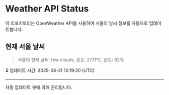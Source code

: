 
# Weather API Status

이 리포지토리는 OpenWeather API를 사용하여 서울의 날씨 정보를 자동으로 업데이트합니다.

## 현재 서울 날씨
> 서울의 현재 날씨: few clouds, 온도: 27.11°C, 습도: 82%

⏳ 업데이트 시간: 2025-08-31 12:19:20 (UTC)

---
자동 업데이트 봇에 의해 관리됩니다.
